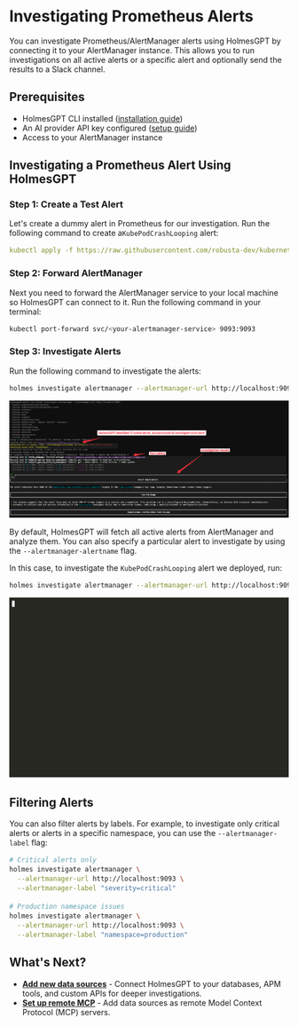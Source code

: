 # Investigating Prometheus Alerts

You can investigate Prometheus/AlertManager alerts using HolmesGPT by connecting it to your AlertManager instance. This allows you to run investigations on all active alerts or a specific alert and optionally send the results to a Slack channel.

## Prerequisites

- HolmesGPT CLI installed ([installation guide](../installation/cli-installation.md))
- An AI provider API key configured ([setup guide](../ai-providers/index.md))
- Access to your AlertManager instance

## Investigating a Prometheus Alert Using HolmesGPT


### Step 1: Create a Test Alert

Let's create a dummy alert in Prometheus for our investigation. Run the following command to create a`KubePodCrashLooping` alert:

```yaml
kubectl apply -f https://raw.githubusercontent.com/robusta-dev/kubernetes-demos/main/crashpod/broken.yaml
```

### Step 2: Forward AlertManager

Next you need to forward the AlertManager service to your local machine so HolmesGPT can connect to it. Run the following command in your terminal:

```bash
kubectl port-forward svc/<your-alertmanager-service> 9093:9093
```

### Step 3: Investigate Alerts

Run the following command to investigate the alerts:

```bash
holmes investigate alertmanager --alertmanager-url http://localhost:9093
```
![AlertManager Alert Investigation](../assets/alertmanager-all-alert-investigation.png)

By default, HolmesGPT will fetch all active alerts from AlertManager and analyze them. You can also specify a particular alert to investigate by using the `--alertmanager-alertname` flag.

In this case, to investigate the `KubePodCrashLooping` alert we deployed, run:

```bash
holmes investigate alertmanager --alertmanager-url http://localhost:9093 --alertmanager-alertname "KubePodCrashLooping"
```

![Single Alert Investigation](../assets/alertmanager-single-alert-investigation.gif)



## Filtering Alerts

You can also filter alerts by labels. For example, to investigate only critical alerts or alerts in a specific namespace, you can use the `--alertmanager-label` flag:

```bash
# Critical alerts only
holmes investigate alertmanager \
  --alertmanager-url http://localhost:9093 \
  --alertmanager-label "severity=critical"

# Production namespace issues
holmes investigate alertmanager \
  --alertmanager-url http://localhost:9093 \
  --alertmanager-label "namespace=production"
```


## What's Next?
- **[Add new data sources](../data-sources/index.md)** - Connect HolmesGPT to your databases, APM tools, and custom APIs for deeper investigations.
- **[Set up remote MCP](../data-sources/remote-mcp-servers.md)** - Add data sources as remote Model Context Protocol (MCP) servers.
